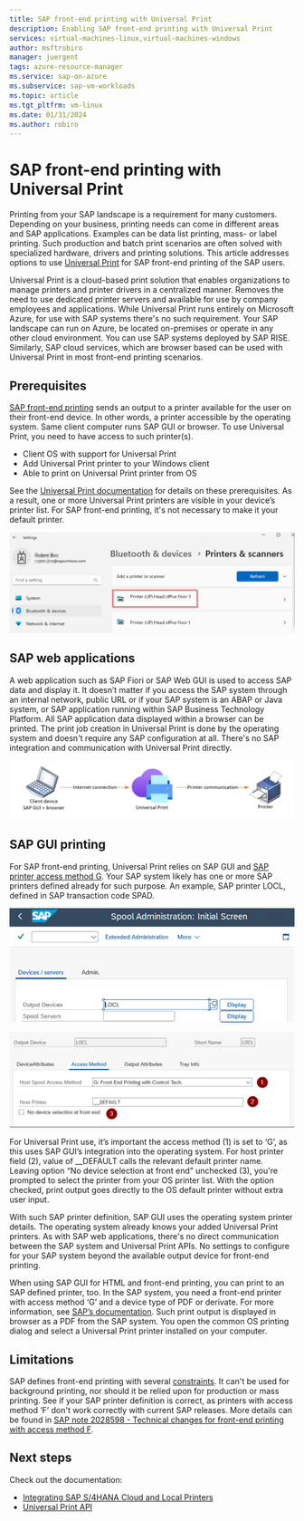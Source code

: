 ```yaml
---
title: SAP front-end printing with Universal Print
description: Enabling SAP front-end printing with Universal Print
services: virtual-machines-linux,virtual-machines-windows
author: msftrobiro
manager: juergent
tags: azure-resource-manager
ms.service: sap-on-azure
ms.subservice: sap-vm-workloads
ms.topic: article
ms.tgt_pltfrm: vm-linux
ms.date: 01/31/2024
ms.author: robiro
---
```


# SAP front-end printing with Universal Print

Printing from your SAP landscape is a requirement for many customers. Depending on your business, printing needs can come in different areas and SAP applications. Examples can be data list printing, mass- or label printing. Such production and batch print scenarios are often solved with specialized hardware, drivers and printing solutions. This article addresses options to use [Universal Print](/universal-print/fundamentals/universal-print-whatis) for SAP front-end printing of the SAP users. 

Universal Print is a cloud-based print solution that enables organizations to manage printers and printer drivers in a centralized manner. Removes the need to use dedicated printer servers and available for use by company employees and applications. While Universal Print runs entirely on Microsoft Azure, for use with SAP systems there's no such requirement. Your SAP landscape can run on Azure, be located on-premises or operate in any other cloud environment. You can use SAP systems deployed by SAP RISE. Similarly, SAP cloud services, which are browser based can be used with Universal Print in most front-end printing scenarios.

## Prerequisites

[SAP front-end printing](https://help.sap.com/docs/SAP_NETWEAVER_750/290ce8983cbc4848a9d7b6f5e77491b9/4e96bc2a7e9e40fee10000000a421937.html) sends an output to a printer available for the user on their front-end device. In other words, a printer accessible by the operating system. Same client computer runs SAP GUI or browser. To use Universal Print, you need to have access to such printer(s). 

- Client OS with support for Universal Print
-	Add Universal Print printer to your Windows client
-	Able to print on Universal Print printer from OS

See the [Universal Print documentation](/universal-print/fundamentals/universal-print-getting-started#step-4-add-a-universal-print-printer-to-a-windows-device.md) for details on these prerequisites. As a result, one or more Universal Print printers are visible in your device’s printer list. For SAP front-end printing, it's not necessary to make it your default printer.

[![Example showing Universal Print printers in Windows 11 settings dialog.](./media/universtal-print-sap/frontend-os-printer.png)](./media/universtal-print-sap/frontend-os-printer.png#lightbox)

## SAP web applications

A web application such as SAP Fiori or SAP Web GUI is used to access SAP data and display it. It doesn’t matter if you access the SAP system through an internal network, public URL or if your SAP system is an ABAP or Java system, or SAP application running within SAP Business Technology Platform. All SAP application data displayed within a browser can be printed. The print job creation in Universal Print is done by the operating system and doesn't require any SAP configuration at all. There's no SAP integration and communication with Universal Print directly.

![Diagram with connection between user's client device, Universal Print service and printer.](./media/universtal-print-sap/sap-frontend-to-universal-print-connection.png)

## SAP GUI printing
For SAP front-end printing, Universal Print relies on SAP GUI and [SAP printer access method G](https://help.sap.com/docs/SAP_NETWEAVER_750/290ce8983cbc4848a9d7b6f5e77491b9/4e740b270f6f34e1e10000000a42189e.html). Your SAP system likely has one or more SAP printers defined already for such purpose. An example, SAP printer LOCL, defined in SAP transaction code SPAD.

![Example dialog in SAP transaction SPAD entry screen.](./media/universtal-print-sap/frontend-sap-spad-1.png)

![Example dialog in SAP transaction SPAD showing printer definition.](./media/universtal-print-sap/frontend-sap-spad-2.png)
 

For Universal Print use, it’s important the access method (1) is set to ‘G’, as this uses SAP GUI’s integration into the operating system. For host printer field (2), value of __DEFAULT calls the relevant default printer name. Leaving option “No device selection at front end” unchecked (3), you're prompted to select the printer from your OS printer list. With the option checked, print output goes directly to the OS default printer without extra user input.

With such SAP printer definition, SAP GUI uses the operating system printer details. The operating system already knows your added Universal Print printers. As with SAP web applications, there's no direct communication between the SAP system and Universal Print APIs. No settings to configure for your SAP system beyond the available output device for front-end printing.

When using SAP GUI for HTML and front-end printing, you can print to an SAP defined printer, too. In the SAP system, you need a front-end printer with access method ‘G’ and a device type of PDF or derivate. For more information, see [SAP’s documentation](https://help.sap.com/docs/SAP_NETWEAVER_750/290ce8983cbc4848a9d7b6f5e77491b9/4e96c13b7e9e40fee10000000a421937.html). Such print output is displayed in browser as a PDF from the SAP system. You open the common OS printing dialog and select a Universal Print printer installed on your computer.

## Limitations

SAP defines front-end printing with several [constraints](https://help.sap.com/docs/SAP_NETWEAVER_750/290ce8983cbc4848a9d7b6f5e77491b9/4e96cd237e6240fde10000000a421937.html). It can't be used for background printing, nor should it be relied upon for production or mass printing. See if your SAP printer definition is correct, as printers with access method ‘F’ don't work correctly with current SAP releases. More details can be found in [SAP note 2028598 - Technical changes for front-end printing with access method F](https://me.sap.com/notes/2028598).



## Next steps
Check out the documentation:

- [Integrating SAP S/4HANA Cloud and Local Printers](https://help.sap.com/docs/SAP_S4HANA_CLOUD/0f69f8fb28ac4bf48d2b57b9637e81fa/1e39bb68bbda4c48af4a79d35f5837e0.html?locale=en-US&version=latest)
- [Universal Print API](/graph/api/resources/print)
